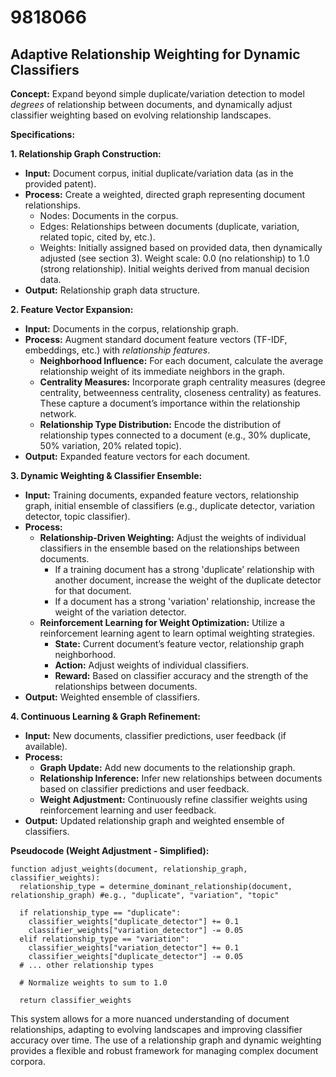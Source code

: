 # 9818066

## Adaptive Relationship Weighting for Dynamic Classifiers

**Concept:** Expand beyond simple duplicate/variation detection to model *degrees* of relationship between documents, and dynamically adjust classifier weighting based on evolving relationship landscapes.

**Specifications:**

**1. Relationship Graph Construction:**

*   **Input:** Document corpus, initial duplicate/variation data (as in the provided patent).
*   **Process:** Create a weighted, directed graph representing document relationships.
    *   Nodes: Documents in the corpus.
    *   Edges: Relationships between documents (duplicate, variation, related topic, cited by, etc.).
    *   Weights:  Initially assigned based on provided data, then dynamically adjusted (see section 3).  Weight scale: 0.0 (no relationship) to 1.0 (strong relationship). Initial weights derived from manual decision data.
*   **Output:**  Relationship graph data structure.

**2. Feature Vector Expansion:**

*   **Input:** Documents in the corpus, relationship graph.
*   **Process:**  Augment standard document feature vectors (TF-IDF, embeddings, etc.) with *relationship features*.
    *   **Neighborhood Influence:** For each document, calculate the average relationship weight of its immediate neighbors in the graph.
    *   **Centrality Measures:** Incorporate graph centrality measures (degree centrality, betweenness centrality, closeness centrality) as features.  These capture a document’s importance within the relationship network.
    *   **Relationship Type Distribution:**  Encode the distribution of relationship types connected to a document (e.g., 30% duplicate, 50% variation, 20% related topic).
*   **Output:**  Expanded feature vectors for each document.

**3. Dynamic Weighting & Classifier Ensemble:**

*   **Input:** Training documents, expanded feature vectors, relationship graph, initial ensemble of classifiers (e.g., duplicate detector, variation detector, topic classifier).
*   **Process:**
    *   **Relationship-Driven Weighting:**  Adjust the weights of individual classifiers in the ensemble based on the relationships between documents.
        *   If a training document has a strong 'duplicate' relationship with another document, increase the weight of the duplicate detector for that document.
        *   If a document has a strong 'variation' relationship, increase the weight of the variation detector.
    *   **Reinforcement Learning for Weight Optimization:** Utilize a reinforcement learning agent to learn optimal weighting strategies.
        *   **State:** Current document’s feature vector, relationship graph neighborhood.
        *   **Action:** Adjust weights of individual classifiers.
        *   **Reward:** Based on classifier accuracy and the strength of the relationships between documents.
*   **Output:** Weighted ensemble of classifiers.

**4. Continuous Learning & Graph Refinement:**

*   **Input:** New documents, classifier predictions, user feedback (if available).
*   **Process:**
    *   **Graph Update:**  Add new documents to the relationship graph.
    *   **Relationship Inference:**  Infer new relationships between documents based on classifier predictions and user feedback.
    *   **Weight Adjustment:** Continuously refine classifier weights using reinforcement learning and user feedback.
*   **Output:** Updated relationship graph and weighted ensemble of classifiers.

**Pseudocode (Weight Adjustment - Simplified):**

```
function adjust_weights(document, relationship_graph, classifier_weights):
  relationship_type = determine_dominant_relationship(document, relationship_graph) #e.g., "duplicate", "variation", "topic"

  if relationship_type == "duplicate":
    classifier_weights["duplicate_detector"] += 0.1
    classifier_weights["variation_detector"] -= 0.05
  elif relationship_type == "variation":
    classifier_weights["variation_detector"] += 0.1
    classifier_weights["duplicate_detector"] -= 0.05
  # ... other relationship types

  # Normalize weights to sum to 1.0

  return classifier_weights
```

This system allows for a more nuanced understanding of document relationships, adapting to evolving landscapes and improving classifier accuracy over time. The use of a relationship graph and dynamic weighting provides a flexible and robust framework for managing complex document corpora.